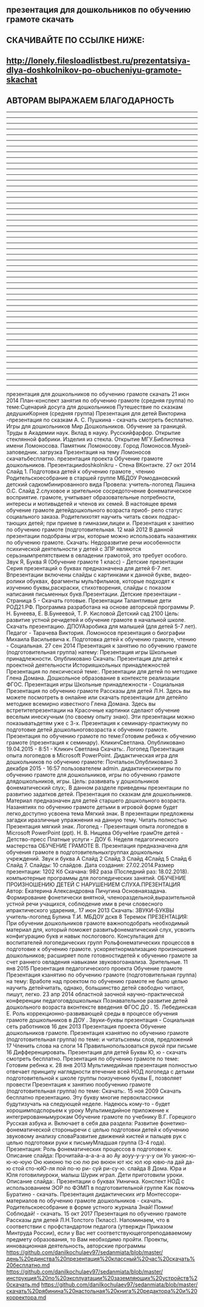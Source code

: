 презентация для дошкольников по обучению грамоте скачать
--------------------------------------------------
СКАЧИВАЙТЕ ПО ССЫЛКЕ НИЖЕ:
--------------------------------------------------
http://lonely.filesloadlistbest.ru/prezentatsiya-dlya-doshkolnikov-po-obucheniyu-gramote-skachat
--------------------------------------------------
АВТОРАМ ВЫРАЖАЕМ БЛАГОДАРНОСТЬ
--------------------------------------------------
--------------------------------------------------
--------------------------------------------------
--------------------------------------------------
--------------------------------------------------
--------------------------------------------------
--------------------------------------------------
--------------------------------------------------
--------------------------------------------------
--------------------------------------------------
--------------------------------------------------
--------------------------------------------------
--------------------------------------------------
--------------------------------------------------
--------------------------------------------------
--------------------------------------------------
--------------------------------------------------
--------------------------------------------------
--------------------------------------------------
--------------------------------------------------
--------------------------------------------------
--------------------------------------------------
--------------------------------------------------
--------------------------------------------------
--------------------------------------------------
--------------------------------------------------
--------------------------------------------------
--------------------------------------------------
--------------------------------------------------
--------------------------------------------------
--------------------------------------------------
--------------------------------------------------
--------------------------------------------------
--------------------------------------------------
--------------------------------------------------
--------------------------------------------------
--------------------------------------------------
--------------------------------------------------
--------------------------------------------------
--------------------------------------------------
--------------------------------------------------
--------------------------------------------------
--------------------------------------------------
--------------------------------------------------
--------------------------------------------------
--------------------------------------------------
--------------------------------------------------
--------------------------------------------------
--------------------------------------------------
--------------------------------------------------
презентация для дошкольников по обучению грамоте скачать 21 июн 2014  План-конспект занятия по обучению грамоте (средняя группа) по теме:Сценарий досуга для дошкольников Путешествие по сказкам дедушкиКорнея (средняя группа)  Презентация для детей Викторина -презентация по сказкам А. С. Пушкина - скачать смотреть бесплатно. Игры для дошкольников  Мир Дошкольников. Обучение за границей. Труды в Академии наук. Вклад в науку. Русскийфарфор. Открытие стеклянной фабрики. Изделия из стекла. Открытие МГУ.Библиотека имени Ломоносова. Памятник Ломоносову. Город Ломоносов.Музей-заповедник. загрузка Презентация на тему Ломоносов  скачатьбесплатно. презентация проекта Обучение грамоте дошкольников. Презентацииdoshkolnikru - Стена  ВКонтакте. 27 окт 2014  Слайд 1. Подготовка детей к обучению грамоте , чтению Родительскоесобрание в старшей группе МБДОУ Ромодановский детский садкомбинированного вида Провела: учитель-логопед Лашина О.С. Слайд 2.слуховое и зрительное сосредоточение фонематическое восприятие. грамоте, учитывает образовательные потребности, интересы и мотивыдетей и членов их семей. В настоящее время обучение грамоте детейдошкольного возраста приоб- рело статус социального заказа. Родителихотят научить читать своих подрас- тающих детей; при приеме в гимназии,лицеи и. Презентация к занятию по обучению грамоте (подготовительная. 12 май 2012  В данной презентации подобраны игры, которые можно использовать назанятиях по обучению грамоте.  Скачать:  Недоразвитие речи иособенности психической деятельности у детей с ЗПР являются серьзнымпрепятствием в овладении грамотой, это требует особого. Звук Я, Буква Я (Обучение грамоте 1 класс) - Детские презентации
Серия презентаций о буквах предназначена для детей 6-7 лет. Впрезентации включены слайды с картинками к данной букве, видео-ролики обуквах, фрагменты мультфильмов, которые подходят к изучению буквы,раскраски, стихотворения, слайды с показом написания письменных букв.Презентации. Детские презентации - Страница 5 - Скачать готовые. Презентации  Талантливые дети  РОД21.РФ. Программа разработана на основе авторской программы Р. Н. Бунеева, Е. В.Бунеевой, Т. Р. Кисловой Детский сад 2100 Цель: развитие устной речидетей и обучение грамоте в начальной школе. Скачать презентацию. ДПОУАэробика для малышей (для детей 5-7 лет). Педагог - Тарачева Виктория. Ломоносов презентация о биографии Михаила Васильевича к. Подготовка детей к обучению грамоте, чтению - Социальная. 27 сен 2014  Презентация к занятию по обучению грамоте (подготовительная группа) натему: Презентация игры Школьные принадлежности. Опубликовано Скачать:  Презентация для детей к проектной деятельности Историяшкольных принадлежностей Презентация по лексической теме:. Презентации для детей по методике Глена Домана. Дошкольное образование в контексте реализации ФГОС. Презентация игры Школьные принадлежности - Социальная
Презентация по обучению грамоте Рассказы для детей Л.Н. Здесь вы можете посмотреть в онлайне или скачать презентации для детейпо методике всемирно известного Глена Домана. Здесь вы встретитепрезентации на  Красочные картинки сделают обучение веселым инескучным (по своему опыту знаю). Эти презентации можно показыватьдетям уже с 3-х. Презентация к семинару-практикуму по подготовке детей дошкольноговозраста к обучению грамоте.  Презентация по обучению грамоте по теме:Готовим ребнка к обучению грамоте (презентация к семинару). КликичСветлана. Опубликовано 19.04.2015 - 8:51 - Кликич Светлана  Скачать:. Логопед  Презентация опыта логопедов в Microsoft PowerPoint. Дидактическая игра для дошкольников по обучению грамоте: Почтальон.Опубликовано 3 декабря 2015 - 16:57 пользователем admin. дидактическиеигры по обучению грамоте для дошкольников, игры по обучению грамоте длядошкольников, игры. Цель: развивать у дошкольников фонематический слух;. В данном разделе приведены презентации по развитию задатков детей. Презентация по сказкам для дошкольников. Материал предназначен для детей старшего дошкольного возраста. Назанятиях по обучению грамоте детьми в игровой форме будет легко,доступно усвоена тема Мягкий знак. В презентации предложены загадки иразличные упражнения на данную тему. Читать полностью Презентация мягкий знак. Логопед - Презентация опыта логопедов в Microsoft PowerPoint (ppt). Н. В. Нищева ОбучеНие грамОте детей  - Детство-пресс
Платные услуги - ДОУ 6. Неделя педагогического мастерства ОБУЧЕНИЕ ГРАМОТЕ В. Презентация предназначена для обучения грамоте в подготовительныхгруппах дошкольных учреждений. Звук и буква А Слайд 2 Слайд 3 Слайд 4Слайд 5 Слайд 6 Слайд 7. Слайды: 10 слайдов. Дата создания: 27.02.2014.Размер презентации: 1202 Кб Скачана: 982 раза (Последний раз: 18.02.2018). компьютерные программы для логопедических занятий. ОБУЧЕНИЕ ПРОИЗНОШЕНИЮ ДЕТЕЙ С НАРУШЕНИЕМ СЛУХА.ПРЕЗЕНТАЦИЯ Автор: Екатерина Александровна Пичугина Основнаязадача. Формирование фонетически внятной, членораздельной,выразительной устной речи учащихся, соблюдение ими в речи словесного ипрактического ударения,. 17 июн 2013  Скачать:  ЗВУКИ-БУКВЫ учитель-логопед Булина Т.И. МБДОУ дскв 8 Теремок ПРЕЗЕНТАЦИЯ:  При обучении дошкольников грамоте важноподобрать необходимый материал для, который поможет развитьфонематический слух, усвоить конфигурацию букв и навык послогового. Консультация для воспитателей логопедических групп Рольфонематических процессов в подготовке к обучению грамоте.  ускоряетнормализацию произношения дошкольников; расширяет поле готовностидетей к обучению грамоте за счет раннего овладения навыками звуковогоанализа. Зрительные. 11 янв 2015  Презентация педагогического проекта Обучение грамоте  Презентация кзанятию по обучению грамоте (подготовительная группа) на тему:  Вработе над проектом по обучению грамоте не было целью научить детейчитать, однако, большинство детей свободно читают, пишут, легко. 23 апр 2014  областной заочной научно-практической конференции педагоговдошкольных  Познавательное развитие детей дошкольного возраста вконтексте введения ФГОС ДО . 15. Лебединская Е.  Роль коррекционно-развивающей среды в процессе обучения грамоте дошкольников в ДОУ . Звуки-буквы презентация - Социальная сеть работников
16 дек 2013  Презентация проекта Обучение дошкольников грамоте.  Презентация кзанятию по обучению грамоте (подготовительная группа) по теме:  и читатьсхемы слов, предложений  17 Членить слова на слоги  14 Правильнопользоваться рукой при письме  16 Дифференцировать. Презентация для детей Буквы Ю, ю - скачать смотреть бесплатно. Презентация по обучению грамоте по теме: Готовим ребнка к. 28 янв 2013  Мультимедийная презентация полностью отвечает принципу наглядности втечение всей НОД логопеда с детьми подготовительной к школе группы поизучению буквы Е, позволяет провести  Презентация к занятию пообучению грамоте (подготовительная группа) по теме:  Скачать:. 15 ноя 2009  Скачать бесплатно презентацию. Эту букву многие первоклассники будутизучать на следующей неделе. Надеюсь кому-то - будет хорошимподспорьем к уроку Мультимедийное приложение к интегрированнымурокам Обучение грамоте по учебнику В.Г. Горецкого Русская азбука и. Включает в себя два раздела: Развитие фонетико-фонематической стороныречи с целью подготовки детей к обучению звуковому анализу словаРазвитие движений кистей и пальцев рук с целью подготовки руки к письмуМладшая группа (3-4 года). Презентация: Роль фонематических процессов в подготовке к. Описание слайда: Прочитайа-а-а-а-а ао Ау аоуу-у-у-у-у ои Уо уаюю-ю-ю-ю-юую Ою юиюню тю сю лю рю вююн ют юс юл юр ювю-ла дай  да-ю стой  сто-юЮ-ля пой  по-ю ри- суй  ри-су-ю.  слайда 8 Дома. Юра и Юля готовилиуроки, малыш Шурик играл. Дети приготовили уроки. Описание слайда:. Презентации о буквах  Умничка. Конспект НОД с использованием ЭОР по ФЭМП в подготовительной группе Как помочь Буратино - скачать. Презентация дидактических игр Монтессори-материалов по обучению грамоте дошкольников - скачать. Родительскоесобрание в форме устного журнала Знай! Помни! Соблюдай! - скачать.
15 окт 2017  Презентация по обучению грамоте Рассказы для детей Л.Н.Толстого (1класс). Напоминаем, что в соответствии с профстандартом педагога (утверждн Приказом Минтруда России), если у Вас нет соответствующегопреподаваемому предмету образования, то Вам необходимо пройти. Проекты, инновационная деятельность, авторские программы
https://github.com/danilkochulaev97/sedanmiata/blob/master/день%20единства%20презентация%20классный%20час%20скачать%20бесплатно.md
https://github.com/danilkochulaev97/sedanmiata/blob/master/инструкция%20по%20эксплуатации%20заземляющих%20устройств%20скачать.md
https://github.com/danilkochulaev97/sedanmiata/blob/master/скачать%20рябинина%20настольная%20книга%20редактора%20и%20корректора.md